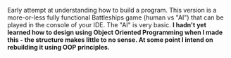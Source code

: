Early attempt at understanding how to build a program.
This version is a more-or-less fully functional Battleships game (human vs "AI") that can be played in the console of your IDE.
The "AI" is very basic.
**I hadn't yet learned how to design using Object Oriented Programming when I made this - the structure makes little to no sense. At some point I intend on rebuilding it using OOP principles.**
